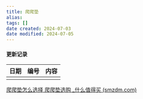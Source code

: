 ```yaml
---
title: 爬爬垫
alias:
tags: []
date created: 2024-07-03
date modified: 2024-07-05
---
```


#### 更新记录

| 日期 | 编号 | 内容 |
| ---- | ---- | ---- |
|      |      |      |

[爬爬垫怎么选择 爬爬垫选购 _什么值得买 (smzdm.com)](https://post.smzdm.com/p/aox7v4d7/)

